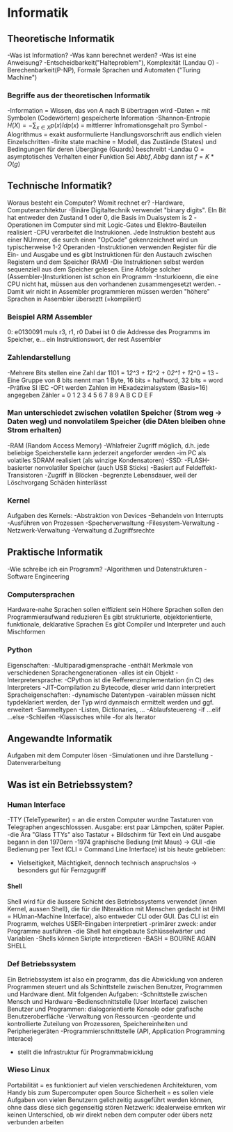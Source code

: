 # Informatik
## Theoretische Informatik
-Was ist Information?
-Was kann berechnet werden?
-Was ist eine Anweisung?
-Entscheidbarkeit("Halteproblem"), Komplexität (Landau O)
-Berechenbarkeit(P-NP), Formale Sprachen und Automaten ("Turing Machine")
### Begriffe aus der theoretischen Informatik
-Information = Wissen, das von A nach B übertragen wird
-Daten = mit Symbolen (Codewörtern) gespeicherte Information
-Shannon-Entropie $H(X) = - \sum_{x \in X}p(x)Idp(x)$ = mittlerrer Infromationsgehalt pro Symbol
-Alogrithmus = exakt ausformulierte Handlungsvorschrift aus endlich vielen Einzelschritten
-finite state machine = Modell, das Zustände (States) und Bedingungen für deren Übergänge (Guards) beschreibt
-Landau O = asymptotisches Verhalten einer Funktion Sei $Abb f, Abb g$ dann ist $f = K * O(g)$
## Technische Informatik?
Woraus besteht ein Computer?
Womit rechnet er?
-Hardware, Computerarchitektur
-Binäre Digitaltechnik verwendet "binary digits". EIn Bit hat entweder den Zustand 1 oder 0, die Basis im Dualsystem is 2
-Operationen im Computer sind mit Logic-Gates und Elektro-Bauteilen realisiert
-CPU verarbeitet die Instrukionen. Jede Instruktion besteht aus einer NUmmer, die surch einen "OpCode" gekennzeichnet wird un typischerweise 1-2 Operanden
-Instruktionen verwenden Register für die Ein- und Ausgabe und es gibt Instruktionen für den Austauch zwischen Registern und dem Speicher (RAM)
-Die Instruktionen selbst werden sequenziell aus dem Speicher gelesen. Eine Abfolge solcher (Assembler-)Insturktionen ist schon ein Programm
-Insturkioenn, die eine CPU nicht hat, müssen aus den vorhandenen zusammengesetzt werden.
-Damit wir nicht in Assembler programmieren müssen werden "höhere" Sprachen in Assembler überseztt (=kompiliert)
### Beispiel ARM Assembler
0: e0130091 muls r3, r1, r0
Dabei ist 0 die Addresse des Programms im Speicher, e... ein Instruktionswort, der rest Assembler
### Zahlendarstellung
-Mehrere Bits stellen eine Zahl dar
1101 = 1*2^3 + 1*2^2 + 0*2^1 + 1*2^0 = 13
-Eine Gruppe von 8 bits nennt man 1 Byte, 16 bits = halfword, 32 bits = word
-Präfixe SI IEC
-OFt werden Zahlen im HExadezimalsystem (Basis=16) angegeben
Zähler = 0 1 2 3 4 5 6 7 8 9 A B C D E F
### Man unterschiedet zwischen volatilen Speicher (Strom weg -> Daten weg) und nonvolatilem Speicher (die DAten bleiben ohne Strom erhalten)
-RAM (Random Access Memory)
-Whlafreier Zugriff möglich, d.h. jede beliebige Speicherstelle kann jederzeit angeforder werden
-im PC als volatiles SDRAM realisiert (als winzige Kondensatoren)
-SSD:
-FLASH-basierter nonvolatiler Speicher (auch USB Sticks)
-Basiert auf Feldeffekt-Transistoren
-Zugriff in Blöcken
-begrenzte Lebensdauer, weil der Löschvorgang Schäden hinterlässt
### Kernel
Aufgaben des Kernels:
-Abstraktion von Devices
-Behandeln von Interrupts
-Ausführen von Prozessen
-Specherverwaltung
-Filesystem-Verwaltung
-Netzwerk-Verwaltung
-Verwaltung d.Zugriffsrechte

## Praktische Informatik
-Wie schreibe ich ein Programm?
-Algorithmen und Datenstrukturen
-Software Engineering
### Computersprachen
Hardware-nahe Sprachen sollen eiffizient sein
Höhere Sprachen sollen den Programmieraufwand reduzieren
Es gibt strukturierte, objektorientierte, funktionale, deklarative Sprachen
Es gibt Compiler und Interpreter und auch Mischformen
### Python
Eigenschaften: 
-Multiparadigmensprache
  -enthält Merkmale von verschiedenen Sprachengenerationen
  -alles ist ein Objekt
-Interpretersprache:
  -CPython ist die Refferenzimplementation (in C) des Interpreters
  -JIT-Compilation zu Bytecode, dieser wrid dann interpretiert
Spracheigenschaften:
-dynamische Datentypen
  -vairablen müssen nicht typdeklariert werden, der Typ wird dynmaisch ermittelt werden und ggf. erweitert
-Sammeltypen
  -Listen, Dictionaries, ...
-Ablaufsteuereng
-if ...elif ...else
-Schleifen
  -Klassisches while
  -for als Iterator
  

## Angewandte Informatik
Aufgaben mit dem Computer lösen
-Simulationen und ihre Darstellung
-Datenverarbeitung

## Was ist ein Betriebssystem?
### Human Interface
-TTY (TeleTypewriter) = an die ersten Computer wurdne Tastaturen von Telegraphen angeschlosssen. Ausgabe: erst paar Lämpchen, später Papier.
-die Ära "Glass TTYs" also Tastatur + Bildschirm für Text ein Und ausgabe begann in den 1970ern
-1974 graphische Bediung (mit Maus)
-> GUI
-die Bedienung per Text (CLI = Command Line Interface) ist bis heute geblieben:
  - Vielseitigkeit, Mächtigkeit, dennoch technisch anspruchslos -> besonders gut für Fernzgugriff

#### Shell
Shell wird für die äussere Schicht des Betriebssystems verwendet (innen Kernel, aussen Shell), die für die INteraktion mit Menschen gedacht ist (HMI = HUman-Machine Interface), also entweder CLI oder GUI.
Das CLI ist ein Programm, welches USER-Eingaben interpretiert
-primärer zweck: ander Programme ausführen
-die Shell hat eingebaute Schlüsselwärter und Variablen
-Shells können Skripte interpretieren
-BASH = BOURNE AGAIN SHELL

### Def Betriebssystem
Ein Betriebssystem ist also ein programm, das die Abwicklung von anderen Programmen steuert und als Schinttstelle zwischen Benutzer, Programmen und Hardware dient.
Mit folgenden Aufgaben:
-Schnittstelle zwischen Mensch und Hardware
  -Bedienschnittstelle (User Interface) zwischen Benutzer und Programmen: dialogorientierte Konsole oder grafische Benutzeroberfläche
-Verwaltung von Ressourcen
  -geordente und kontrollierte Zuteilung von Prozessoren, Speichereinheiten und Peripheriegeräten
-Programmierschnittstelle (API, Application Programming Interace)
  - stellt die Infrastruktur für Programmabwicklung
### Wieso Linux
Portabilität = es funktioniert auf vielen verschiedenen Architekturen, vom Handy bis zum Supercomputer
open Source
Sicherheit = es sollen viele Aufgaben von vielen Benutzern gelichzeitig ausgeführt werden können, ohne dass diese sich gegenseitig stören
Netzwerk: idealerweise emrken wir keinen Unterschied, ob wir direkt neben dem computer oder übers netz verbunden arbeiten



